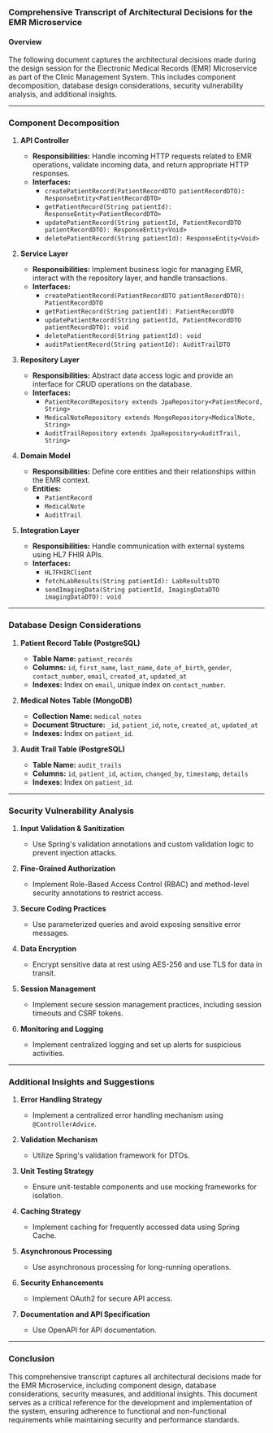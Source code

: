 ### Comprehensive Transcript of Architectural Decisions for the EMR Microservice

#### Overview
The following document captures the architectural decisions made during the design session for the Electronic Medical Records (EMR) Microservice as part of the Clinic Management System. This includes component decomposition, database design considerations, security vulnerability analysis, and additional insights.

---

### Component Decomposition

1. **API Controller**
   - **Responsibilities:** Handle incoming HTTP requests related to EMR operations, validate incoming data, and return appropriate HTTP responses.
   - **Interfaces:**
     - `createPatientRecord(PatientRecordDTO patientRecordDTO): ResponseEntity<PatientRecordDTO>`
     - `getPatientRecord(String patientId): ResponseEntity<PatientRecordDTO>`
     - `updatePatientRecord(String patientId, PatientRecordDTO patientRecordDTO): ResponseEntity<Void>`
     - `deletePatientRecord(String patientId): ResponseEntity<Void>`

2. **Service Layer**
   - **Responsibilities:** Implement business logic for managing EMR, interact with the repository layer, and handle transactions.
   - **Interfaces:**
     - `createPatientRecord(PatientRecordDTO patientRecordDTO): PatientRecordDTO`
     - `getPatientRecord(String patientId): PatientRecordDTO`
     - `updatePatientRecord(String patientId, PatientRecordDTO patientRecordDTO): void`
     - `deletePatientRecord(String patientId): void`
     - `auditPatientRecord(String patientId): AuditTrailDTO`

3. **Repository Layer**
   - **Responsibilities:** Abstract data access logic and provide an interface for CRUD operations on the database.
   - **Interfaces:**
     - `PatientRecordRepository extends JpaRepository<PatientRecord, String>`
     - `MedicalNoteRepository extends MongoRepository<MedicalNote, String>`
     - `AuditTrailRepository extends JpaRepository<AuditTrail, String>`

4. **Domain Model**
   - **Responsibilities:** Define core entities and their relationships within the EMR context.
   - **Entities:**
     - `PatientRecord`
     - `MedicalNote`
     - `AuditTrail`

5. **Integration Layer**
   - **Responsibilities:** Handle communication with external systems using HL7 FHIR APIs.
   - **Interfaces:**
     - `HL7FHIRClient`
     - `fetchLabResults(String patientId): LabResultsDTO`
     - `sendImagingData(String patientId, ImagingDataDTO imagingDataDTO): void`

---

### Database Design Considerations

1. **Patient Record Table (PostgreSQL)**
   - **Table Name:** `patient_records`
   - **Columns:** `id`, `first_name`, `last_name`, `date_of_birth`, `gender`, `contact_number`, `email`, `created_at`, `updated_at`
   - **Indexes:** Index on `email`, unique index on `contact_number`.

2. **Medical Notes Table (MongoDB)**
   - **Collection Name:** `medical_notes`
   - **Document Structure:** `_id`, `patient_id`, `note`, `created_at`, `updated_at`
   - **Indexes:** Index on `patient_id`.

3. **Audit Trail Table (PostgreSQL)**
   - **Table Name:** `audit_trails`
   - **Columns:** `id`, `patient_id`, `action`, `changed_by`, `timestamp`, `details`
   - **Indexes:** Index on `patient_id`.

---

### Security Vulnerability Analysis

1. **Input Validation & Sanitization**
   - Use Spring's validation annotations and custom validation logic to prevent injection attacks.

2. **Fine-Grained Authorization**
   - Implement Role-Based Access Control (RBAC) and method-level security annotations to restrict access.

3. **Secure Coding Practices**
   - Use parameterized queries and avoid exposing sensitive error messages.

4. **Data Encryption**
   - Encrypt sensitive data at rest using AES-256 and use TLS for data in transit.

5. **Session Management**
   - Implement secure session management practices, including session timeouts and CSRF tokens.

6. **Monitoring and Logging**
   - Implement centralized logging and set up alerts for suspicious activities.

---

### Additional Insights and Suggestions

1. **Error Handling Strategy**
   - Implement a centralized error handling mechanism using `@ControllerAdvice`.

2. **Validation Mechanism**
   - Utilize Spring's validation framework for DTOs.

3. **Unit Testing Strategy**
   - Ensure unit-testable components and use mocking frameworks for isolation.

4. **Caching Strategy**
   - Implement caching for frequently accessed data using Spring Cache.

5. **Asynchronous Processing**
   - Use asynchronous processing for long-running operations.

6. **Security Enhancements**
   - Implement OAuth2 for secure API access.

7. **Documentation and API Specification**
   - Use OpenAPI for API documentation.

---

### Conclusion

This comprehensive transcript captures all architectural decisions made for the EMR Microservice, including component design, database considerations, security measures, and additional insights. This document serves as a critical reference for the development and implementation of the system, ensuring adherence to functional and non-functional requirements while maintaining security and performance standards.